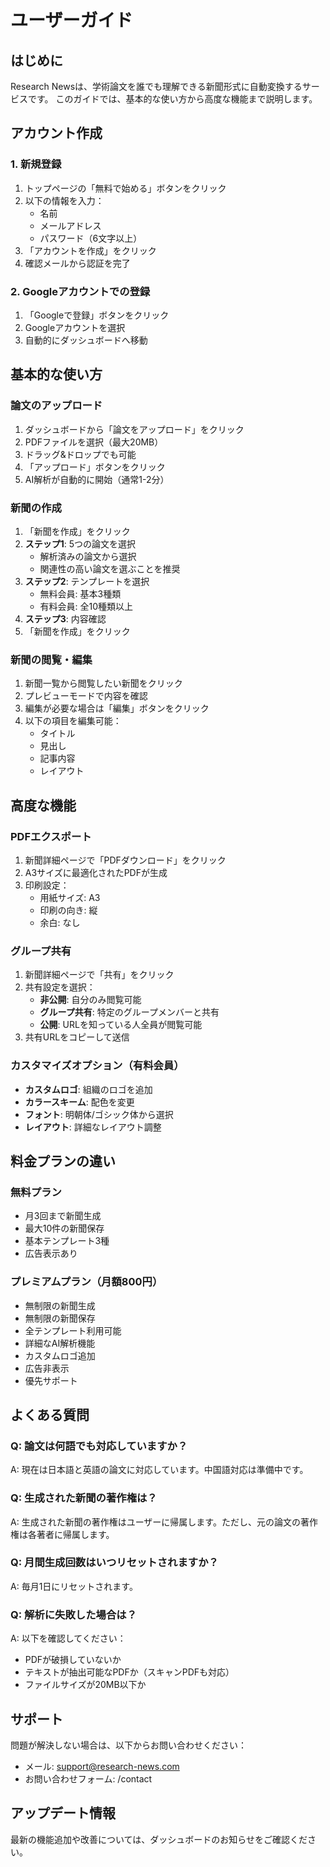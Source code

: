 # ユーザーガイド

## はじめに

Research Newsは、学術論文を誰でも理解できる新聞形式に自動変換するサービスです。
このガイドでは、基本的な使い方から高度な機能まで説明します。

## アカウント作成

### 1. 新規登録

1. トップページの「無料で始める」ボタンをクリック
2. 以下の情報を入力：
   - 名前
   - メールアドレス
   - パスワード（6文字以上）
3. 「アカウントを作成」をクリック
4. 確認メールから認証を完了

### 2. Googleアカウントでの登録

1. 「Googleで登録」ボタンをクリック
2. Googleアカウントを選択
3. 自動的にダッシュボードへ移動

## 基本的な使い方

### 論文のアップロード

1. ダッシュボードから「論文をアップロード」をクリック
2. PDFファイルを選択（最大20MB）
3. ドラッグ&ドロップでも可能
4. 「アップロード」ボタンをクリック
5. AI解析が自動的に開始（通常1-2分）

### 新聞の作成

1. 「新聞を作成」をクリック
2. **ステップ1**: 5つの論文を選択
   - 解析済みの論文から選択
   - 関連性の高い論文を選ぶことを推奨
3. **ステップ2**: テンプレートを選択
   - 無料会員: 基本3種類
   - 有料会員: 全10種類以上
4. **ステップ3**: 内容確認
5. 「新聞を作成」をクリック

### 新聞の閲覧・編集

1. 新聞一覧から閲覧したい新聞をクリック
2. プレビューモードで内容を確認
3. 編集が必要な場合は「編集」ボタンをクリック
4. 以下の項目を編集可能：
   - タイトル
   - 見出し
   - 記事内容
   - レイアウト

## 高度な機能

### PDFエクスポート

1. 新聞詳細ページで「PDFダウンロード」をクリック
2. A3サイズに最適化されたPDFが生成
3. 印刷設定：
   - 用紙サイズ: A3
   - 印刷の向き: 縦
   - 余白: なし

### グループ共有

1. 新聞詳細ページで「共有」をクリック
2. 共有設定を選択：
   - **非公開**: 自分のみ閲覧可能
   - **グループ共有**: 特定のグループメンバーと共有
   - **公開**: URLを知っている人全員が閲覧可能
3. 共有URLをコピーして送信

### カスタマイズオプション（有料会員）

- **カスタムロゴ**: 組織のロゴを追加
- **カラースキーム**: 配色を変更
- **フォント**: 明朝体/ゴシック体から選択
- **レイアウト**: 詳細なレイアウト調整

## 料金プランの違い

### 無料プラン
- 月3回まで新聞生成
- 最大10件の新聞保存
- 基本テンプレート3種
- 広告表示あり

### プレミアムプラン（月額800円）
- 無制限の新聞生成
- 無制限の新聞保存
- 全テンプレート利用可能
- 詳細なAI解析機能
- カスタムロゴ追加
- 広告非表示
- 優先サポート

## よくある質問

### Q: 論文は何語でも対応していますか？
A: 現在は日本語と英語の論文に対応しています。中国語対応は準備中です。

### Q: 生成された新聞の著作権は？
A: 生成された新聞の著作権はユーザーに帰属します。ただし、元の論文の著作権は各著者に帰属します。

### Q: 月間生成回数はいつリセットされますか？
A: 毎月1日にリセットされます。

### Q: 解析に失敗した場合は？
A: 以下を確認してください：
- PDFが破損していないか
- テキストが抽出可能なPDFか（スキャンPDFも対応）
- ファイルサイズが20MB以下か

## サポート

問題が解決しない場合は、以下からお問い合わせください：
- メール: support@research-news.com
- お問い合わせフォーム: /contact

## アップデート情報

最新の機能追加や改善については、ダッシュボードのお知らせをご確認ください。